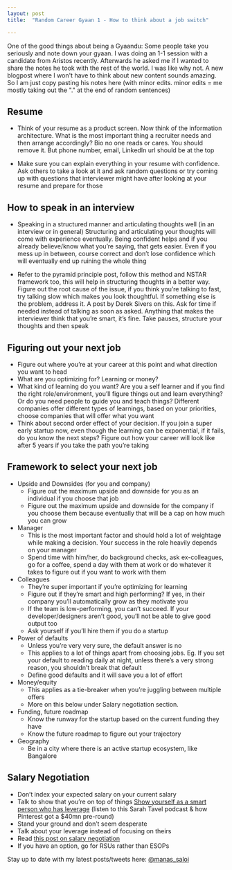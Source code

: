 ```yaml
---
layout: post
title:  "Random Career Gyaan 1 - How to think about a job switch"

---
```


One of the good things about being a Gyaandu: Some people take you seriously and note down your gyaan. I was doing an 1-1 session with a candidate from Aristos recently. Afterwards he asked me if I wanted to share the notes he took with the rest of the world. I was like why not. A new blogpost where I won't have to think about new content sounds amazing. So I am just copy pasting his notes here (with minor edits. minor edits = me mostly taking out the "." at the end of random sentences)

## Resume

+ Think of your resume as a product screen. Now think of the information architecture. What is the most important thing a recruiter needs and then arrange accordingly? Bio no one reads or cares. You should remove it. But phone number, email, LinkedIn url should be at the top

+ Make sure you can explain everything in your resume with confidence. Ask others to take a look at it and ask random questions or try coming up with questions that interviewer might have after looking at your resume and prepare for those

## How to speak in an interview

+ Speaking in a structured manner and articulating thoughts well (in an interview or in general)
Structuring and articulating your thoughts will come with experience eventually. Being confident helps and if you already believe/know what you’re saying, that gets easier. Even if you mess up in between, course correct and don’t lose confidence which will eventually end up ruining the whole thing

+ Refer to the pyramid principle post, follow this method and NSTAR framework too, this will help in structuring thoughts in a better way. Figure out the root cause of the issue, if you think you’re talking to fast, try talking slow which makes you look thoughtful. If something else is the problem, address it. A post by Derek Sivers on this. Ask for time if needed instead of talking as soon as asked. Anything that makes the interviewer think that you’re smart, it’s fine. Take pauses, structure your thoughts and then speak  

## Figuring out your next job

+ Figure out where you’re at your career at this point and what direction you want to head
+ What are you optimizing for? Learning or money?
+ What kind of learning do you want? Are you a self learner and if you find the right role/environment, you’ll figure things out and learn everything? Or do you need people to guide you and teach things? Different companies offer different types of learnings, based on your priorities, choose companies that will offer what you want
+ Think about second order effect of your decision. If you join a super early startup now, even though the learning can be exponential, if it fails, do you know the next steps? Figure out how your career will look like after 5 years if you take the path you’re taking

## Framework to select your next job

+ Upside and Downsides (for you and company)
  + Figure out the maximum upside and downside for you as an individual if you choose that job
  + Figure out the maximum upside and downside for the company if you choose them because eventually that will be a cap on how much you can grow
+ Manager
  + This is the most important factor and should hold a lot of weightage while making a decision. Your success in the role heavily depends on your manager
  + Spend time with him/her, do background checks, ask ex-colleagues, go for a coffee, spend a day with them at work or do whatever it takes to figure out if you want to work with them
+ Colleagues
  + They’re super important if you’re optimizing for learning
  + Figure out if they’re smart and high performing? If yes, in their company you’ll automatically grow as they motivate you
  + If the team is low-performing, you can’t succeed. If your developer/designers aren’t good, you’ll not be able to give good output too
  + Ask yourself if you’ll hire them if you do a startup
+ Power of defaults
  + Unless you’re very very sure, the default answer is no
  + This applies to a lot of things apart from choosing jobs. Eg. If you set your default to reading daily at night, unless there’s a very strong reason, you shouldn’t break that default
  + Define good defaults and it will save you a lot of effort
+ Money/equity
  + This applies as a tie-breaker when you’re juggling between multiple offers
  + More on this below under Salary negotiation section.
+ Funding, future roadmap
  + Know the runway for the startup based on the current funding they have
  + Know the future roadmap to figure out your trajectory
+ Geography
  + Be in a city where there is an active startup ecosystem, like Bangalore

## Salary Negotiation
+ Don’t index your expected salary on your current salary
+ Talk to show that you’re on top of things [Show yourself as a smart person who has leverage](https://podcasts.google.com/?feed=aHR0cHM6Ly9hbmNob3IuZm0vcy85ZjBjYTA0L3BvZGNhc3QvcnNz&episode=OGQ1YTc1MjItZjg0Ny02NWZkLTlmYTgtNmZlNTAzZmU5ZTli) (listen to this Sarah Tavel podcast & how Pinterest got a $40mn pre-round)
+ Stand your ground and don’t seem desperate
+ Talk about your leverage instead of focusing on theirs
+ Read [this post on salary negotiation](https://manassaloi.com/2020/01/12/how-to-negotiate-job.html)
+ If you have an option, go for RSUs rather than ESOPs


Stay up to date with my latest posts/tweets here: [@manas_saloi](http://twitter.com/manas_saloi)
